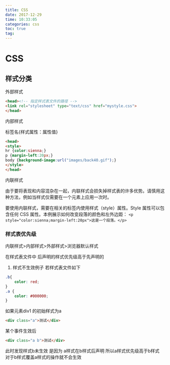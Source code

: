 ```yaml
---
title: CSS
date: 2017-12-29
time: 10:33:05
categories: css
toc: true
tag: 
---
```

</p>

# CSS

## 样式分类

外部样式
```html
<head><!-- 指定样式表文件的路径 -->
<link rel="stylesheet" type="text/css" href="mystyle.css">
</head>
```

内部样式

标签名{样式属性：属性值}
```html
<head>
<style>
hr {color:sienna;}
p {margin-left:20px;}
body {background-image:url("images/back40.gif");}
</style>
</head>
```

内联样式

由于要将表现和内容混杂在一起，内联样式会损失掉样式表的许多优势。请慎用这种方法，例如当样式仅需要在一个元素上应用一次时。

要使用内联样式，需要在相关的标签内使用样式（style）属性。Style 属性可以包含任何 CSS 属性。本例展示如何改变段落的颜色和左外边距：
`<p style="color:sienna;margin-left:20px">这是一个段落。</p>`

### 样式表优先级

内联样式>内部样式>外部样式>浏览器默认样式

在样式表文件中 后声明的样式优先级高于先声明的

1. 样式不生效例子
若样式表文件如下 
```css
.b{
    color: red;
}
.a {
    color: #000000;
}
```
如果元素div1 的初始样式为a 
```html
<div class="a">测试</div>
```
某个事件生效后
```html
<div class="a b">测试</div>
```
此时发现样式b未生效 是因为 a样式在b样式后声明 所以a样式优先级高于b样式
对于b样式覆盖a样式的操作就不会生效
